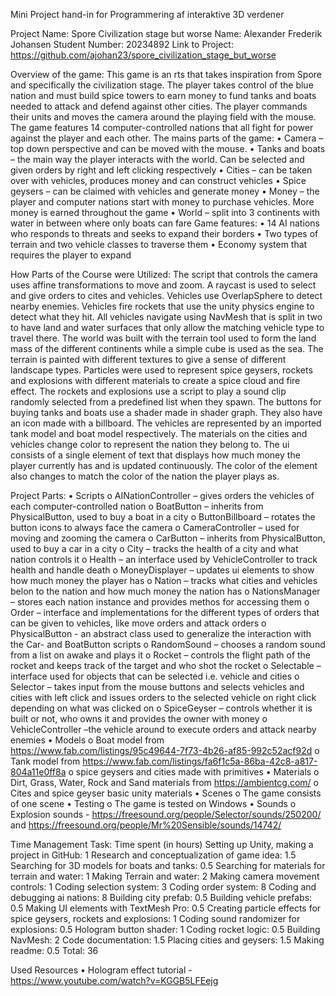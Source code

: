 Mini Project hand-in for
Programmering af interaktive 3D verdener

Project Name: Spore Civilization stage but worse
Name: Alexander Frederik Johansen
Student Number: 20234892
Link to Project: https://github.com/ajohan23/spore_civilization_stage_but_worse 

Overview of the game:
This game is an rts that takes inspiration from Spore and specifically the civilization stage. The player takes control of the blue nation and must build spice towers to earn money to fund tanks and boats needed to attack and defend against other cities. The player commands their units and moves the camera around the playing field with the mouse. The game features 14 computer-controlled nations that all fight for power against the player and each other.
The mains parts of the game:
  •	Camera – top down perspective and can be moved with the mouse.
  •	Tanks and boats – the main way the player interacts with the world. Can be selected and given orders by right and left clicking respectively
  •	Cities – can be taken over with vehicles, produces money and can construct vehicles
  •	Spice geysers – can be claimed with vehicles and generate money
  •	Money – the player and computer nations start with money to purchase vehicles. More money is earned throughout the game
  •	World – split into 3 continents with water in between where only boats can fare
Game features:
  •	14 AI nations who responds to threats and seeks to expand their borders
  •	Two types of terrain and two vehicle classes to traverse them
  •	Economy system that requires the player to expand

How Parts of the Course were Utilized:
The script that controls the camera uses affine transformations to move and zoom. A raycast is used to select and give orders to cites and vehicles. Vehicles use OverlapSphere to detect nearby enemies. Vehicles fire rockets that use the unity physics engine to detect what they hit. All vehicles navigate using NavMesh that is split in two to have land and water surfaces that only allow the matching vehicle type to travel there. The world was built with the terrain tool used to form the land mass of the different continents while a simple cube is used as the sea. The terrain is painted with different textures to give a sense of different landscape types. Particles were used to represent spice geysers, rockets and explosions with different materials to create a spice cloud and fire effect. The rockets and explosions use a script to play a sound clip randomly selected from a predefined list when they spawn. The buttons for buying tanks and boats use a shader made in shader graph. They also have an icon made with a billboard. The vehicles are represented by an imported tank model and boat model respectively. The materials on the cities and vehicles change color to represent the nation they belong to. The ui consists of a single element of text that displays how much money the player currently has and is updated continuously. The color of the element also changes to match the color of the nation the player plays as.

Project Parts:
  •	Scripts
    o	AINationController – gives orders the vehicles of each computer-controlled nation
    o	BoatButton – inherits from PhysicalButton, used to buy a boat in a city
    o	ButtonBillboard – rotates the button icons to always face the camera
    o	CameraController – used for moving and zooming the camera
    o	CarButton – inherits from PhysicalButton, used to buy a car in a city
    o	City – tracks the health of a city and what nation controls it
    o	Health – an interface used by VehicleController to track health and handle death
    o	MoneyDisplayer – updates ui elements to show how much money the player has
    o	Nation – tracks what cities and vehicles belon to the nation and how much money the nation has
    o	NationsManager – stores each nation instance and provides methos for accessing them
    o	Order – interface and implementations for the different types of orders that can be given to vehicles, like move orders and attack orders
    o	PhysicalButton  - an abstract class used to generalize the interaction with the Car- and BoatButton scripts
    o	RandomSound – chooses a random sound from a list on awake and plays it
    o	Rocket – controls the flight path of the rocket and keeps track of the target and who shot the rocket
    o	Selectable – interface used for objects that can be selected i.e. vehicle and cities
    o	Selector – takes input from the mouse buttons and selects vehicles and cities with left click and issues orders to the selected vehicle on right click depending on what was clicked on
    o	SpiceGeyser – controls whether it is built or not, who owns it and provides the owner with money
    o	VehicleController –the vehicle around to execute orders and attack nearby enemies
  •	Models
    o	Boat model from https://www.fab.com/listings/95c49644-7f73-4b26-af85-992c52acf92d 
    o	Tank model from https://www.fab.com/listings/fa6f1c5a-86ba-42c8-a817-804a11e0ff8a 
    o	spice geysers and cities made with primitives
  •	Materials
    o	Dirt, Grass, Water, Rock and Sand materials from https://ambientcg.com/ 
    o	Cites and spice geyser basic unity materials
  •	Scenes
    o	The game consists of one scene
  •	Testing
    o	The game is tested on Windows
  •	Sounds
    o	Explosion sounds - https://freesound.org/people/Selector/sounds/250200/ and https://freesound.org/people/Mr%20Sensible/sounds/14742/ 

Time Management
Task:	Time spent (in hours)
Setting up Unity, making a project in GitHub:	1
Research and conceptualization of game idea:	1.5
Searching for 3D models for boats and tanks:	0.5
Searching for materials for terrain and water:	1
Making Terrain and water:	2
Making camera movement controls: 1
Coding selection system:	3
Coding order system:	8
Coding and debugging ai nations:	8
Building city prefab:	0.5
Building vehicle prefabs:	0.5
Making UI elements with TextMesh Pro:	0.5
Creating particle effects for spice geysers, rockets and explosions:	1
Coding sound randomizer for explosions:	0.5
Hologram button shader:	1
Coding rocket logic:	0.5
Building NavMesh:	2
Code documentation:	1.5
Placing cities and geysers:	1.5
Making readme:	0.5
Total:	36

Used Resources
•	Hologram effect tutorial -  https://www.youtube.com/watch?v=KGGB5LFEejg 
